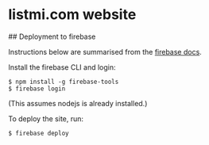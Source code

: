 # listmi.com website

## Deployment to firebase

Instructions below are summarised from the
[firebase docs](https://firebase.google.com/docs/hosting/).

Install the firebase CLI and login:

```
$ npm install -g firebase-tools
$ firebase login
```

(This assumes nodejs is already installed.)

To deploy the site, run:

```
$ firebase deploy
```
